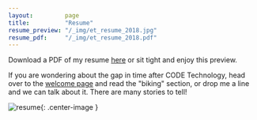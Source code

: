 ```yaml
---
layout:         page
title:          "Resume"
resume_preview: "/_img/et_resume_2018.jpg"
resume_pdf:     "/_img/et_resume_2018.pdf"
---
```

Download a PDF of my resume <a href="{{page.resume_pdf}}">here</a>
or sit tight and enjoy this preview.

If you are wondering about the gap in time after CODE Technology, head over to
the [welcome page](about.html) and read the "biking" section, or drop me a line
and we can talk about it. There are many stories to tell!

![resume]({{page.resume_preview}}){: .center-image }

